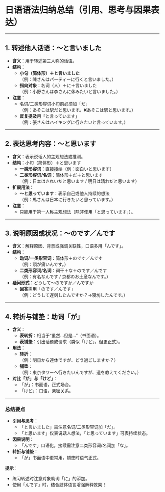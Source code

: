 # 日语语法归纳总结（引用、思考与因果表达）

---

## 1. 转述他人话语：～と言いました  
- **含义**：用于转述第三人称的话语。  
- **结构**：  
  - **小句（简体形）＋と言いました**  
    （例：陳さんはパーティーに行くと言いました。）  
  - **指向对象**：名词（人）＋に＋言いました  
    （例：小野さんは李さんに休みたいと言いました。）  
- **注意**：  
  - 名词/二类形容词小句前必须加「だ」  
    （例：あそこは駅だと思います。❌あそこは駅と思います。）  
  - **反复提及**用「と言っています」  
    （例：張さんはハイキングに行きたいと言っています。）  

---

## 2. 表达思考内容：～と思います  
- **含义**：表示说话人的主观想法或推测。  
- **结构**：小句（简体形）＋と思います  
  - **一类形容词**：直接接续（例：面白いと思います）  
  - **二类形容词/名词**：简体形＋だ＋と思います  
    （例：日本はきれいだと思います / 明日は晴れだと思います）  
- **扩展用法**：  
  - **～と思っています**：表示自己或他人持续的想法  
    （例：馬さんは日本に行きたいと思っています。）  
- **注意**：  
  - 只能用于第一人称主观想法（除非使用「と思っています」）。  

---

## 3. 说明原因或状况：～のです／んです  
- **含义**：解释原因、背景或强调关联性，口语多用「んです」。  
- **结构**：  
  - **动词/一类形容词**：简体形＋のです／んです  
    （例：頭が痛いんです。）  
  - **二类形容词/名词**：词干＋な＋のです／んです  
    （例：有名なんです / 京都のお土産なんです。）  
- **疑问形式**：どうして～のですか／んですか  
  - **回答**需用「のです／んです」  
    （例：どうして遅刻したんですか？→寝坊したんです。）  

---

## 4. 转折与铺垫：助词「が」  
- **含义**：  
  - **表转折**：相当于“虽然…但是…”（书面语）。  
  - **表铺垫**：引出话题或请求（类似「けど」，但更正式）。  
- **用法**：  
  - **转折**：  
    （例：明日から連休ですが、どう過ごしますか？）  
  - **铺垫**：  
    （例：東京タワーへ行きたいんですが、道を教えてください。）  
- **对比「が」与「けど」**：  
  - 「が」：书面语，正式场合。  
  - 「けど」：口语，亲密关系。  

---

### 总结要点  
- **引用与思考**：  
  - 「と言いました」需注意名词/二类形容词加「だ」。  
  - 「と思います」仅表说话人想法，「と思っています」可表持续状态。  
- **因果说明**：  
  - 「んです」口语化，接续需注意二类形容词/名词加「な」。  
- **转折与铺垫**：  
  - 「が」书面语中更常用，铺垫时语气正式。  

**提示**：  
- 练习转述时注意对象助词「に」的添加。  
- 使用「んです」时，结合肢体语言增强解释效果！
